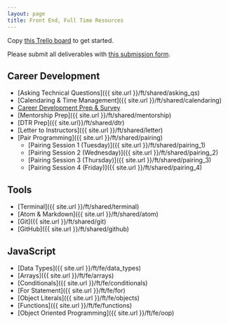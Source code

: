 ```yaml
---
layout: page
title: Front End, Full Time Resources
---
```


<p>Copy <a href="https://trello.com/b/BJlBXegK/accelerated-mod-0" target="blank">this Trello board</a> to get started.</p>

Please submit all deliverables with <a href="https://forms.gle/NnyAMpJt9EALvKJk9" target="_blank">this submission form</a>.

## Career Development

* [Asking Technical Questions]({{ site.url }}/ft/shared/asking_qs) 
* [Calendaring & Time Management]({{ site.url }}/ft/shared/calendaring)
* <a href="https://careerdev.turing.edu/module-1-prework/index" target="_blank">Career Development Prep & Survey</a>
* [Mentorship Prep]({{ site.url }}/ft/shared/mentorship)
* [DTR Prep]({{ site.url}}/ft/shared/dtr)
* [Letter to Instructors]({{ site.url }}/ft/shared/letter)
* [Pair Programming]({{ site.url }}/ft/shared/pairing)
  - [Pairing Session 1 (Tuesday)]({{ site.url }}/ft/shared/pairing_1)
  - [Pairing Session 2 (Wednesday)]({{ site.url }}/ft/shared/pairing_2)
  - [Pairing Session 3 (Thursday)]({{ site.url }}/ft/shared/pairing_3)
  - [Pairing Session 4 (Friday)]({{ site.url }}/ft/shared/pairing_4)

## Tools

* [Terminal]({{ site.url }}/ft/shared/terminal)
* [Atom & Markdown]({{ site.url }}/ft/shared/atom)
* [Git]({{ site.url }}/ft/shared/git)
* [GitHub]({{ site.url }}/ft/shared/github)

## JavaScript

* [Data Types]({{ site.url }}/ft/fe/data_types)
* [Arrays]({{ site.url }}/ft/fe/arrays)
* [Conditionals]({{ site.url }}/ft/fe/conditionals)
* [For Statement]({{ site.url }}/ft/fe/for)
* [Object Literals]({{ site.url }}/ft/fe/objects)
* [Functions]({{ site.url }}/ft/fe/functions)
* [Object Oriented Programming]({{ site.url }}/ft/fe/oop)


<br>
<br>
<br>